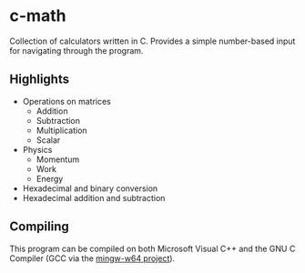 # c-math

Collection of calculators written in C. Provides a simple number-based input for navigating through the program.

## Highlights

* Operations on matrices
    * Addition
    * Subtraction
    * Multiplication
    * Scalar
* Physics
    * Momentum
    * Work
    * Energy
* Hexadecimal and binary conversion
* Hexadecimal addition and subtraction

## Compiling

This program can be compiled on both Microsoft Visual C++ and the GNU C Compiler (GCC via the [mingw-w64 project](https://sourceforge.net/projects/mingw-w64/)).